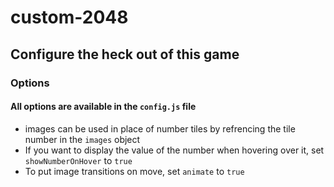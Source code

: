 # custom-2048

## Configure the heck out of this game

### Options

#### All options are available in the `config.js` file

- images can be used in place of number tiles by refrencing the tile number in the `images` object
- If you want to display the value of the number when hovering over it, set `showNumberOnHover` to `true`
- To put image transitions on move, set `animate` to `true`
